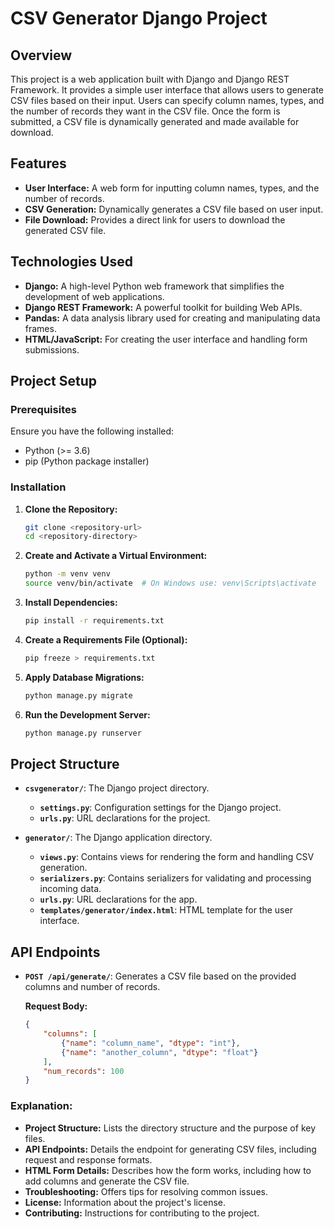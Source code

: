 # CSV Generator Django Project

## Overview

This project is a web application built with Django and Django REST Framework. It provides a simple user interface that allows users to generate CSV files based on their input. Users can specify column names, types, and the number of records they want in the CSV file. Once the form is submitted, a CSV file is dynamically generated and made available for download.

## Features

- **User Interface:** A web form for inputting column names, types, and the number of records.
- **CSV Generation:** Dynamically generates a CSV file based on user input.
- **File Download:** Provides a direct link for users to download the generated CSV file.

## Technologies Used

- **Django:** A high-level Python web framework that simplifies the development of web applications.
- **Django REST Framework:** A powerful toolkit for building Web APIs.
- **Pandas:** A data analysis library used for creating and manipulating data frames.
- **HTML/JavaScript:** For creating the user interface and handling form submissions.

## Project Setup

### Prerequisites

Ensure you have the following installed:

- Python (>= 3.6)
- pip (Python package installer)

### Installation

1. **Clone the Repository:**

   ```bash
   git clone <repository-url>
   cd <repository-directory>

2. **Create and Activate a Virtual Environment:**

   ```bash
   python -m venv venv
   source venv/bin/activate  # On Windows use: venv\Scripts\activate

3. **Install Dependencies:**

   ```bash
   pip install -r requirements.txt

4. **Create a Requirements File (Optional):**

   ```bash
   pip freeze > requirements.txt

5. **Apply Database Migrations:**

   ```bash
   python manage.py migrate

6. **Run the Development Server:**

   ```bash
   python manage.py runserver

## Project Structure

- **`csvgenerator/`**: The Django project directory.
  - **`settings.py`**: Configuration settings for the Django project.
  - **`urls.py`**: URL declarations for the project.

- **`generator/`**: The Django application directory.
  - **`views.py`**: Contains views for rendering the form and handling CSV generation.
  - **`serializers.py`**: Contains serializers for validating and processing incoming data.
  - **`urls.py`**: URL declarations for the app.
  - **`templates/generator/index.html`**: HTML template for the user interface.

## API Endpoints

- **`POST /api/generate/`**: Generates a CSV file based on the provided columns and number of records.

  **Request Body:**
  ```json
  {
      "columns": [
          {"name": "column_name", "dtype": "int"},
          {"name": "another_column", "dtype": "float"}
      ],
      "num_records": 100
  }


### Explanation:

- **Project Structure:** Lists the directory structure and the purpose of key files.
- **API Endpoints:** Details the endpoint for generating CSV files, including request and response formats.
- **HTML Form Details:** Describes how the form works, including how to add columns and generate the CSV file.
- **Troubleshooting:** Offers tips for resolving common issues.
- **License:** Information about the project's license.
- **Contributing:** Instructions for contributing to the project.
